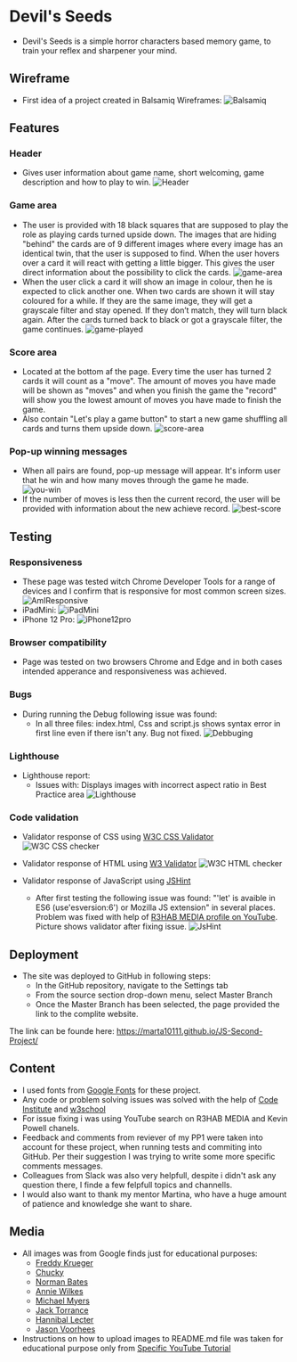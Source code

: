 # Devil's Seeds
- Devil's Seeds is a simple horror characters based memory game, to train your reflex and sharpener your mind.
## **Wireframe**
- First idea of a project created in  Balsamiq Wireframes:
![Balsamiq](https://user-images.githubusercontent.com/106401395/185756405-60494be9-9213-4fa5-98e7-04db082efc9d.jpg)
## **Features**
### Header
- Gives user information about game name, short welcoming, game description and how to play to win.
![Header](https://user-images.githubusercontent.com/106401395/185756682-0f59d844-0e3f-4e87-9e36-bfd74e536517.jpg)
### Game area
- The user is provided with 18 black squares that are supposed to play the role as playing cards turned upside down. The images that are hiding "behind" the cards are of 9 different images where every image has an identical twin, that the user is supposed to find. When the user hovers over a card it will react with getting a little bigger. This gives the user direct information about the possibility to click the cards.
![game-area](https://user-images.githubusercontent.com/106401395/185757012-ea678cbf-e1bd-47c4-8f85-095401e5e7b5.jpg)
- When the user click a card it will show an image in colour, then he is expected to click another one. When two cards are shown it will stay coloured for a while. If they are the same image, they will get a grayscale filter and stay opened. If they don’t match, they will turn black again. After the cards turned back to black or got a grayscale filter, the game continues.
![game-played](https://user-images.githubusercontent.com/106401395/185757301-9cd67100-b935-448e-b7ff-1954f037bfc3.jpg)
### Score area
- Located at the bottom af the page. Every time the user has turned 2 cards it will count as a "move". The amount of moves you have made will be shown as "moves" and when you finish the game the "record" will show you the lowest amount of moves you have made to finish the game.
- Also contain "Let's play a game button" to start a new game shuffling all cards and turns them upside down.
![score-area](https://user-images.githubusercontent.com/106401395/185797367-447f8487-0c69-4df6-9d5b-adc507d7ea31.jpg)
### Pop-up winning messages
- When all pairs are found, pop-up message will appear. It's inform user that he win and how many moves through the game he made.
![you-win](https://user-images.githubusercontent.com/106401395/185797651-19dce982-720f-4c5f-8812-18b0a3780b23.jpg)
- If the number of moves is less then the current record, the user will be provided with information about the new achieve record. 
![best-score](https://user-images.githubusercontent.com/106401395/185797720-dc01f16f-8e83-4686-b213-bab1df8bfd72.jpg)
## **Testing**
### Responsiveness
  - These page was tested witch Chrome Developer Tools for a range of devices and I confirm that is responsive for most common screen sizes.
   ![AmIResponsive](https://user-images.githubusercontent.com/106401395/185796345-fc53528f-1755-48fb-98c2-2ed5381ebc75.jpg)
   - iPadMini:
   ![iPadMini](https://user-images.githubusercontent.com/106401395/185796420-b54839c8-2fbb-430b-87e5-40d5b03f86f4.jpg)
   - iPhone 12 Pro:
   ![iPhone12pro](https://user-images.githubusercontent.com/106401395/185796450-0d0d2a7c-7c44-4e92-9e24-3825042573f2.jpg)
### Browser compatibility
  - Page was tested on two browsers Chrome and Edge and in both cases intended apperance and responsiveness was achieved.
### Bugs
- During running the Debug following issue was found:
  - In all three files: index.html, Css and script.js shows syntax error in first line even if there isn't any. Bug not fixed.
![Debbuging](https://user-images.githubusercontent.com/106401395/185798318-7579b8a6-4993-40d8-b16e-c3ccbbbd5cde.jpg)
### Lighthouse
- Lighthouse report:
  - Issues with: Displays images with incorrect aspect ratio in Best Practice area
![Lighthouse](https://user-images.githubusercontent.com/106401395/185798456-6cd141a8-10ed-427a-bd6e-2e4e8eef2d4d.jpg)
### Code validation
 - Validator response of CSS using [W3C CSS Validator](https://jigsaw.w3.org/css-validator/)
 ![W3C CSS checker](https://user-images.githubusercontent.com/106401395/185798746-7537d4f1-c0df-46eb-a3fc-8d22a7b6b98e.jpg)
 
 - Validator response of HTML using [W3 Validator](https://validator.w3.org/)
 ![W3C HTML checker](https://user-images.githubusercontent.com/106401395/185798873-8c481dd3-f403-4226-92a3-703e33c2b517.jpg)
 
 - Validator response of JavaScript using [JSHint](https://jshint.com/)
   - After first testing the following issue was found: "'let' is avaible in ES6 (use'esversion:6') or Mozilla JS extension" in several places. Problem was fixed with help of [R3HAB MEDIA profile on YouTube](https://www.bing.com/videos/search?q=let+is+available+in+es6&view=detail&mid=8FEDAD0E1A7AE3E9C8EA8FEDAD0E1A7AE3E9C8EA&FORM=VIRE). Picture shows validator after fixing issue.
   ![JsHint](https://user-images.githubusercontent.com/106401395/185799293-4df47412-f361-48cf-bd94-96b0a8d57a81.jpg)
## **Deployment**
- The site was deployed to GitHub in following steps:
  - In the GitHub repository, navigate to the Settings tab
  - From the source section drop-down menu, select Master Branch
  - Once the Master Branch has been selected, the page provided the link to the complite website.

The link can be founde here: <a href="https://marta10111.github.io/JS-Second-Project/" rel="nofollow"> https://marta10111.github.io/JS-Second-Project/
## **Content**
 - I used fonts from [Google Fonts](https://fonts.google.com/) for these project.
 -  Any code or problem solving issues was solved with the help of [Code Institute](https://learn.codeinstitute.net/login?next=/) and [w3school](https://www.w3schools.com/)
  - For issue fixing i was using YouTube search on R3HAB MEDIA and Kevin Powell chanels.
  - Feedback and comments from reviever of my PP1 were taken into account for these project, when running tests and commiting into GitHub. Per their suggestion I was trying to write some more specific comments messages.
  -  Colleagues from Slack was also very helpfull, despite i didn't ask any question
there, I finde a few felpfull topics and channells.
 - I would also want to thank my mentor Martina, who have a huge amount of patience and knowledge she want to share.
## **Media**
- All images was from Google finds just for educational purposes:
  - [Freddy Krueger](https://villains.fandom.com/wiki/Freddy_Krueger_(original))
  - [Chucky](https://en.wikipedia.org/wiki/Chucky_%28character%29)
  - [Norman Bates](https://halloweenhorrornights.fandom.com/wiki/Norman_Bates)
  - [Annie Wilkes](https://www.whatsleepsbeneath.com/movieblog/women-in-horror-annie-wilkes)
  - [Michael Myers](https://en.wikipedia.org/wiki/Michael_Myers_%28Halloween%29)
  - [Jack Torrance](https://en.wikipedia.org/wiki/Jack_Torrance)
  - [Hannibal Lecter](https://en.wikipedia.org/wiki/Hannibal_Lecter)
  - [Jason Voorhees](https://en.wikipedia.org/wiki/Jason_Voorhees)
- Instructions on how to upload images to README.md file was taken for educational purpose only from <a href="https://www.youtube.com/watch?v=nvPOUdz5PL4&t=146s&ab_channel=DanShahin>" rel="nofollow"> Specific YouTube Tutorial</a>





